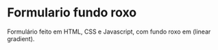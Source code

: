 # Formulario fundo roxo
 Formulário feito em HTML, CSS e Javascript, com fundo roxo em (linear gradient).
